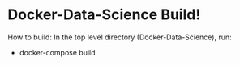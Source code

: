 Docker-Data-Science Build!
===================

How to build:
In the top level directory (Docker-Data-Science), run:

 - docker-compose build